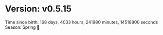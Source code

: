 # Version: v0.5.15
Time since birth: 168 days, 4033 hours, 241980 minutes, 14518800 seconds
Season: Spring 🌸
